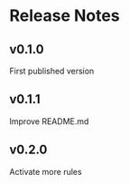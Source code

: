 # Release Notes

## v0.1.0

First published version

## v0.1.1

Improve README.md

## v0.2.0

Activate more rules
